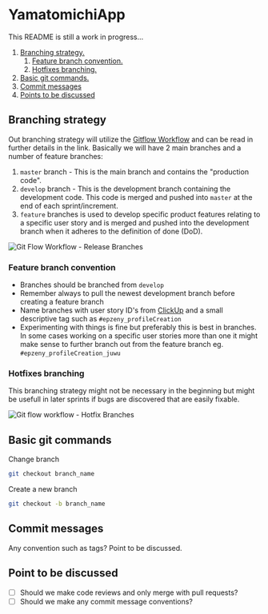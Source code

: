 # YamatomichiApp

This README is still a work in progress...

1. [Branching strategy.](#branch-strat)
    1. [Feature branch convention.](#branch-conv)
    2. [Hotfixes branching.](#branch-hotfixes)
2. [Basic git commands.](#basic-git-commands)
3. [Commit messages](#commit-messages)
4. [Points to be discussed](discussion-points)

<a name="branch-strat"></a>

## Branching strategy

Out branching strategy will utilize the [Gitflow Workflow](https://www.atlassian.com/git/tutorials/comparing-workflows/gitflow-workflow) and can be read in further details in the link. Basically we will have 2 main branches and a number of feature branches:

1. `master` branch - This is the main branch and contains the "production code".
2. `develop` branch - This is the development branch containing the development code. This code is merged and pushed into `master` at the end of each sprint/increment.
3. `feature` branches is used to develop specific product features relating to a specific user story and is merged and pushed into the development branch when it adheres to the definition of done (DoD).

![Git Flow Workflow - Release Branches](https://wac-cdn.atlassian.com/dam/jcr:b5259cce-6245-49f2-b89b-9871f9ee3fa4/03%20(2).svg?cdnVersion=1472)

<a name="branch-conv"></a>

### Feature branch convention

- Branches should be branched from `develop`
- Remember always to pull the newest development branch before creating a feature branch
- Name branches with user story ID's from [ClickUp](https://app.clickup.com/4656448/v/b/s/8730607) and a small descriptive tag such as `#epzeny_profileCreation`
- Experimenting with things is fine but preferably this is best in branches. In some  cases working on a specific user stories more than one it might make sense to further branch out from the feature branch eg. `#epzeny_profileCreation_juwu`

<a name="branch-hotfixes"></a>

### Hotfixes branching

This branching strategy might not be necessary in the beginning but might be usefull in later sprints if bugs are discovered that are easily fixable.

![Git flow workflow - Hotfix Branches](https://wac-cdn.atlassian.com/dam/jcr:61ccc620-5249-4338-be66-94d563f2843c/05%20(2).svg?cdnVersion=1472)

<a name="basic-git-commands"></a>

## Basic git commands

Change branch

```bash
git checkout branch_name
```

Create a new branch

```bash
git checkout -b branch_name
```

<a name="commit-messages"></a>

## Commit messages

Any convention such as tags? Point to be discussed.

<a name="discussion-points"></a>

## Point to be discussed

- [ ] Should we make code reviews and only merge with pull requests?
- [ ] Should we make any commit message conventions?

<!-- ## Setting up your local developer environment on Mac

1. Download the Flutter SDK (Software development kit):
[flutter_macos_1.22.6-stable.zip](https://storage.googleapis.com/flutter_infra/releases/stable/macos/flutter_macos_1.22.6-stable.zip)
2. Extract the file in the desired location - can be anywhere on your system doesn't matter. Can be done manually or with the following command:

```bash
cd ~/PATH-TO-DESIED-LOCATIOM
unzip ~/Downloads/flutter_macos_1.22.6-stable.zip
```

3. Add the `flutter` tool to your path. This is done by opening your .bash_profile file found in your root user folder. Can be opened/created either with `code ~/.bash_profile` if VS code is already in your path. Otherwise goto your hme folder in finder (usually has the name of you computer user) and press `CMD + SHIFT + .` for showing hidden files. If no such file exist you can create one with `touch .bash_profile`. -->
